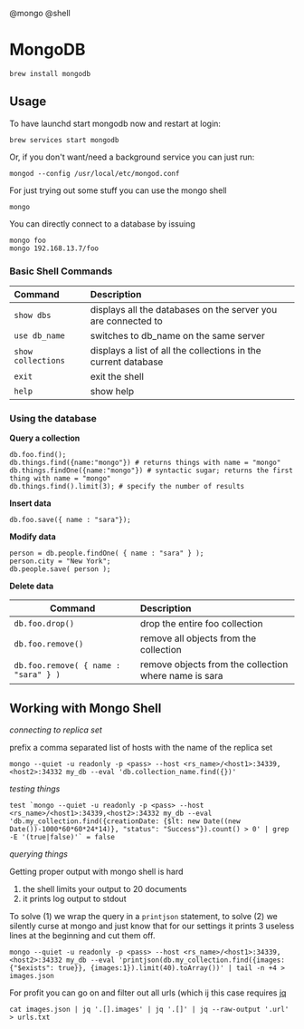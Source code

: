 @mongo @shell

# MongoDB #

	brew install mongodb

## Usage ##

To have launchd start mongodb now and restart at login:

```
brew services start mongodb
```

Or, if you don't want/need a background service you can just run:

```
mongod --config /usr/local/etc/mongod.conf
```

For just trying out some stuff you can use the mongo shell

	mongo

You can directly connect to a database by issuing

	mongo foo
	mongo 192.168.13.7/foo

### Basic Shell Commands ###

| Command | Description |
| :---- | :---- |
| `show dbs` | displays all the databases on the server you are connected to |
| `use db_name` | switches to db_name on the same server |
| `show collections` | displays a list of all the collections in the current database |
| `exit` | exit the shell |
| `help `| show help |

### Using the database ###

**Query a collection**

	db.foo.find();
	db.things.find({name:"mongo"}) # returns things with name = "mongo"
	db.things.findOne({name:"mongo"}) # syntactic sugar; returns the first thing with name = "mongo"
	db.things.find().limit(3); # specify the number of results

**Insert data**

	db.foo.save({ name : "sara"});

**Modify data**

	person = db.people.findOne( { name : "sara" } );
	person.city = "New York";
	db.people.save( person );

**Delete data**

| Command | Description |
| ------ | :---- |
| `db.foo.drop()` |	drop the entire foo collection |
| `db.foo.remove()` | remove all objects from the collection |
| `db.foo.remove( { name : "sara" } )`	|	remove objects from the collection where name is sara |

## Working with Mongo Shell

*connecting to replica set*

prefix a comma separated list of hosts with the name of the replica set

```shell
mongo --quiet -u readonly -p <pass> --host <rs_name>/<host1>:34339,<host2>:34332 my_db --eval 'db.collection_name.find({})'
```

*testing things*

```shell
test `mongo --quiet -u readonly -p <pass> --host <rs_name>/<host1>:34339,<host2>:34332 my_db --eval 'db.my_collection.find({creationDate: {$lt: new Date((new Date())-1000*60*60*24*14)}, "status": "Success"}).count() > 0' | grep -E '(true|false)'` = false
```

*querying things*

Getting proper output with mongo shell is hard

1. the shell limits your output to 20 documents
2. it prints log output to stdout

To solve (1) we wrap the query in a `printjson` statement, to solve (2) we silently curse at mongo and  just know that for our settings it prints 3 useless lines at the beginning and cut them off.

```shell
mongo --quiet -u readonly -p <pass> --host <rs_name>/<host1>:34339,<host2>:34332 my_db --eval 'printjson(db.my_collection.find({images: {"$exists": true}}, {images:1}).limit(40).toArray())' | tail -n +4 > images.json
```

For profit you can go on and filter out all urls (which ij this case requires [jq](https://stedolan.github.io/jq/)

```shell
cat images.json | jq '.[].images' | jq '.[]' | jq --raw-output '.url' > urls.txt
```

